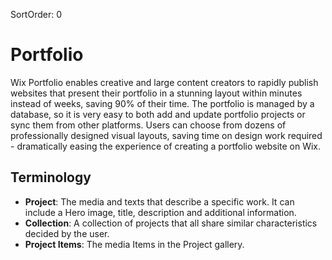 SortOrder: 0
# Portfolio

Wix Portfolio enables creative and large content creators to rapidly publish websites that present their portfolio in a stunning layout within minutes instead of weeks, saving 90% of their time. The portfolio is managed by a database, so it is very easy to both add and update portfolio projects or sync them from other platforms. Users can choose from dozens of professionally designed visual layouts, saving time on design work required - dramatically easing the experience of creating a portfolio website on Wix.

## Terminology

* **Project**: The media and texts that describe a specific work. It can include a Hero image, title, description and additional information.
* **Collection**: A collection of projects that all share similar characteristics decided by the user.
* **Project Items**: The media Items in the Project gallery.

